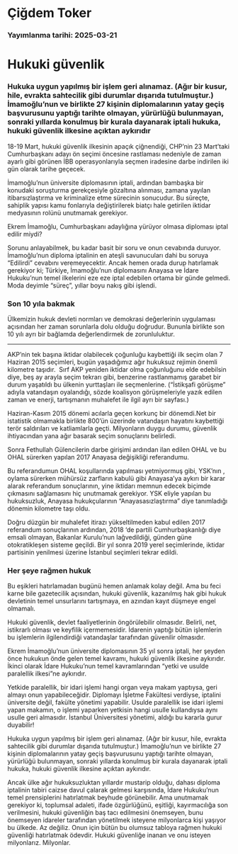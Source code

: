 # Çiğdem Toker

### Yayımlanma tarihi: 2025-03-21

# Hukuki güvenlik


### Hukuka uygun yapılmış bir işlem geri alınamaz. (Ağır bir kusur, hile, evrakta sahtecilik gibi durumlar dışarıda tutulmuştur.) İmamoğlu’nun ve birlikte 27 kişinin diplomalarının yatay geçiş başvurusunu yaptığı tarihte olmayan, yürürlüğü bulunmayan, sonraki yıllarda konulmuş bir kurala dayanarak iptali hukuka, hukuki güvenlik ilkesine açıktan aykırıdır

18-19 Mart, hukuki güvenlik ilkesinin apaçık çiğnendiği, CHP’nin 23 Mart’taki Cumhurbaşkanı adayı ön seçimi öncesine rastlaması nedeniyle de zaman ayarlı gibi görünen İBB operasyonlarıyla seçmen iradesine darbe indirilen iki gün olarak tarihe geçecek.

İmamoğlu’nun üniversite diplomasının iptali, ardından bambaşka bir konudaki soruşturma gerekçesiyle gözaltına alınması, zamana yayılan itibarsızlaştırma ve kriminalize etme sürecinin sonucudur. Bu süreçte, sahiplik yapısı kamu fonlarıyla değiştirilerek biatçı hale getirilen iktidar medyasının rolünü unutmamak gerekiyor.

Ekrem İmamoğlu, Cumhurbaşkanı adaylığına yürüyor olmasa diploması iptal edilir miydi?

Sorunu anlayabilmek, bu kadar basit bir soru ve onun cevabında duruyor. İmamoğlu’nun diploma iptalinin en ateşli savunucuları dahi bu soruya “Edilirdi” cevabını veremeyecektir. Ancak hemen orada durup hatırlamak gerekiyor ki; Türkiye, İmamoğlu’nun diplomasını Anayasa ve İdare Hukuku’nun temel ilkelerini eze eze iptal edebilen ortama bir günde gelmedi. Moda deyimle “süreç”, yıllar boyu nakış gibi işlendi.


### Son 10 yıla bakmak

Ülkemizin hukuk devleti normları ve demokrasi değerlerinin uygulaması açısından her zaman sorunlarla dolu olduğu doğrudur. Bununla birlikte son 10 yılı ayrı bir bağlamda değerlendirmek de zorunluluktur.

* * *

AKP’nin tek başına iktidar olabilecek çoğunluğu kaybettiği ilk seçim olan 7 Haziran 2015 seçimleri, bugün yaşadığımız ağır hukuksuz rejimin önemli kilometre taşıdır.  Sırf AKP yeniden iktidar olma çoğunluğunu elde edebilsin diye, beş ay arayla seçim tekrarı gibi, benzerine rastlanmamış garabet bir durum yaşatıldı bu ülkenin yurttaşları ile seçmenlerine. (“İstikşafi görüşme” adıyla vatandaşın oyalandığı, sözde koalisyon görüşmeleriyle yazık edilen zaman ve enerji, tartışmanın muhalefet ile ilgil ayrı bir sayfası.)

Haziran-Kasım 2015 dönemi acılarla geçen korkunç bir dönemdi.Net bir istatistik olmamakla birlikte 800’ün üzerinde vatandaşın hayatını kaybettiği terör saldırıları ve katliamlarla geçti. Milyonların duygu durumu, güvenlik ihtiyacından yana ağır basarak seçim sonuçlarını belirledi.

Sonra Fethullah Gülencilerin darbe girişimi ardından ilan edilen OHAL ve bu OHAL sürerken yapılan 2017 Anayasa değişikliği referandumu.

Bu referandumun OHAL koşullarında yapılması yetmiyormuş gibi, YSK’nın , oylama sürerken mühürsüz zarfların kabulü gibi Anayasa’ya aykırı bir karar alarak referandum sonuçlarının, yine iktidarı memnun edecek biçimde çıkmasını sağlamasını hiç unutmamak gerekiyor. YSK eliyle yapılan bu hukuksuzluk, Anayasa hukukçularının “Anayasasızlaştırma” diye tanımladığı dönemin kilometre taşı oldu.

Doğru düzgün bir muhalefet itirazı yükseltilmeden kabul edilen 2017 referandum sonuçlarının ardından, 2018 ‘de partili Cumhurbaşkanlığı diye emsali olmayan, Bakanlar Kurulu’nun lağvedildiği, günden güne otokratikleşen sisteme geçildi. Bir yıl sonra 2019 yerel seçimlerinde, iktidar partisinin yenilmesi üzerine İstanbul seçimleri tekrar edildi.


### Her şeye rağmen hukuk

Bu eşikleri hatırlamadan bugünü hemen anlamak kolay değil. Ama bu feci karne bile gazetecilik açısından, hukuki güvenlik, kazanılmış hak gibi hukuk devletinin temel unsurlarını tartışmaya, en azından kayıt düşmeye engel olmamalı.

Hukuki güvenlik, devlet faaliyetlerinin öngörülebilir olmasıdır. Belirli, net, istikrarlı olması ve keyfilik içermemesidir. İdarenin yaptığı bütün işlemlerin bu işlemlerin ilgilendirdiği vatandaşlar tarafından güvenilir olmasıdır.

Ekrem İmamoğlu’nun üniversite diplomasının 35 yıl sonra iptali, her şeyden önce hukukun önde gelen temel kavramı, hukuki güvenlik ilkesine aykırıdır. İkinci olarak İdare Hukuku’nun temel kavramlarından “yetki ve usulde paralellik ilkesi”ne aykırıdır.

Yetkide paralellik, bir idari işlemi hangi organ veya makam yaptıysa, geri almayı onun yapabileceğidir. Diplomayı İşletme Fakültesi verdiyse, iptalini üniversite değil, fakülte yönetimi yapabilir. Usulde paralellik ise idari işlemi yapan makamın, o işlemi yaparken yetkisin hangi usulle kullandıysa aynı usulle geri almasıdır. İstanbul Üniversitesi yönetimi, aldığı bu kararla gurur duyabilir!

Hukuka uygun yapılmış bir işlem geri alınamaz. (Ağır bir kusur, hile, evrakta sahtecilik gibi durumlar dışarıda tutulmuştur.) İmamoğlu’nun ve birlikte 27 kişinin diplomalarının yatay geçiş başvurusunu yaptığı tarihte olmayan, yürürlüğü bulunmayan, sonraki yıllarda konulmuş bir kurala dayanarak iptali hukuka, hukuki güvenlik ilkesine açıktan aykırıdır.

Ancak ülke ağır hukuksuzluktan yıllardır mustarip olduğu, dahası diploma iptalinin tabiri caizse davul çalarak gelmesi karşısında, İdare Hukuku’nun temel prensiplerini hatırlatmak beyhude görünebilir. Ama unutmamak gerekiyor ki, toplumsal adaleti, ifade özgürlüğünü, eşitliği, kayırmacılığa son verilmesini, hukuki güvenliğin baş tacı edilmesini önemseyen, bunu önemseyen idareler tarafından yönetilmek isteyene milyonlarca kişi yaşıyor bu ülkede. Az değiliz. Onun için bütün bu olumsuz tabloya rağmen hukuki güvenliği hatırlatmak ödevdir. Hukuki güvenliğe inanan ve onu isteyen milyonlarız. Milyonlar.

